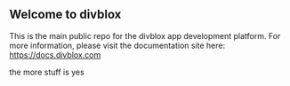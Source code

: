 ## Welcome to divblox

This is the main public repo for the divblox app development platform. For more information, please visit the documentation site here:<br>
https://docs.divblox.com

the more stuff is yes